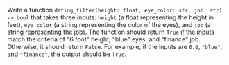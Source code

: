 Write a function `dating_filter(height: float, eye_color: str, job: str) -> bool` that takes three inputs: `height` (a float representing the height in feet), `eye_color` (a string representing the color of the eyes), and `job` (a string representing the job). The function should return `True` if the inputs match the criteria of "6 foot" height, "blue" eyes, and "finance" job. Otherwise, it should return `False`. For example, if the inputs are `6.0`, `"blue"`, and `"finance"`, the output should be `True`.
